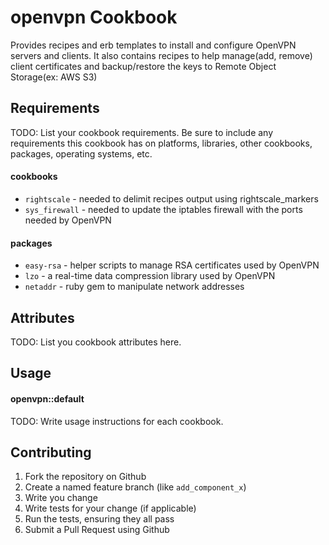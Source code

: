 openvpn Cookbook
================

Provides recipes and erb templates to install and configure OpenVPN servers and clients. It also contains recipes to help manage(add, remove) client certificates and backup/restore the keys to Remote Object Storage(ex: AWS S3)


Requirements
------------
TODO: List your cookbook requirements. Be sure to include any requirements this cookbook has on platforms, libraries, other cookbooks, packages, operating systems, etc.

#### cookbooks

- `rightscale` - needed to delimit recipes output using rightscale_markers
- `sys_firewall` - needed to update the iptables firewall with the ports needed by OpenVPN

#### packages
- `easy-rsa` - helper scripts to manage RSA certificates used by OpenVPN
- `lzo` - a real-time data compression library used by OpenVPN
- `netaddr` - ruby gem to manipulate network addresses

Attributes
----------
TODO: List you cookbook attributes here.


Usage
-----
#### openvpn::default
TODO: Write usage instructions for each cookbook.

Contributing
------------

1. Fork the repository on Github
2. Create a named feature branch (like `add_component_x`)
3. Write you change
4. Write tests for your change (if applicable)
5. Run the tests, ensuring they all pass
6. Submit a Pull Request using Github
